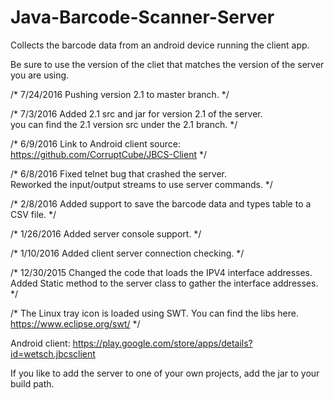 # Java-Barcode-Scanner-Server
Collects the barcode data from an android device running the client app.  

Be sure to use the version of the cliet that matches the version of the server you are using.

/*
7/24/2016
Pushing version 2.1 to master branch.
*/

/*
7/3/2016
Added 2.1 src and jar for version 2.1 of the server.  
you can find the 2.1 version src under the 2.1 branch.
*/

/*
6/9/2016
Link to Android client source: https://github.com/CorruptCube/JBCS-Client
*/

/*
6/8/2016
Fixed telnet bug that crashed the server.  
Reworked the input/output streams to use server commands.
*/


/*
2/8/2016
Added support to save the barcode data and types table to a CSV file.
*/

/*
1/26/2016
Added server console support.
*/

/*
1/10/2016
Added client server connection checking.
*/

/*
12/30/2015 
Changed the code that loads the IPV4 interface addresses.
Added Static method to the server class to gather the interface addresses.
*/


/*
     The Linux tray icon is loaded using SWT.  You can find the libs here.
https://www.eclipse.org/swt/
*/

Android client:
https://play.google.com/store/apps/details?id=wetsch.jbcsclient

If you like to add the server to one of your own projects, add the jar to your build path.
